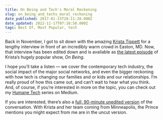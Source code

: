 ```yaml
---
title: On Being and Tech's Moral Reckoning
slug: on_being_and_techs_moral_reckoning
date_published: 2017-01-15T20:11:28.000Z
date_updated: 2022-11-17T07:18:58.000Z
tags: Best Of, Most Popular, tech
---
```


Back in November, I got to sit down with the amazing [Krista Tippett](http://www.onbeing.org/) for a lengthy interview in front of an incredibly warm crowd in Easton, MD. Now, that interview has been edited down and is available as [the latest episode](http://www.onbeing.org/program/anil-dash-tech-s-moral-reckoning/9132) of Krista’s hugely popular show, *On Being*.

I hope you’ll take a listen — we cover the contemporary tech industry, the social impact of the major social networks, and even the bigger reckoning with how tech is changing our families and or kids and our relationships. I’m really proud of how this came out, and can’t wait to hear what you think. And, of course, if you’re interested in more on the topic, you can check out my [Humane Tech](https://medium.com/humane-tech) series on Medium.

If you are interested, there’s also a [full, 90-minute unedited version](https://soundcloud.com/onbeing/unedited-anil-dash-with-krista-tippett) of the conversation. With Krista and her team coming from Minneapolis, the Prince mentions you might expect from me are in the uncut version.
